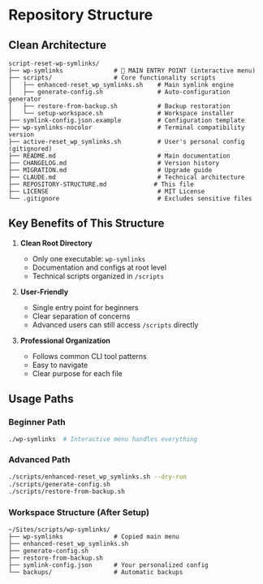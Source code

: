 # Repository Structure

## Clean Architecture

```
script-reset-wp-symlinks/
├── wp-symlinks              # 🎯 MAIN ENTRY POINT (interactive menu)
├── scripts/                 # Core functionality scripts
│   ├── enhanced-reset_wp_symlinks.sh    # Main symlink engine
│   ├── generate-config.sh               # Auto-configuration generator
│   ├── restore-from-backup.sh           # Backup restoration
│   └── setup-workspace.sh               # Workspace installer
├── symlink-config.json.example          # Configuration template
├── wp-symlinks-nocolor                  # Terminal compatibility version
├── active-reset_wp_symlinks.sh          # User's personal config (gitignored)
├── README.md                            # Main documentation
├── CHANGELOG.md                         # Version history
├── MIGRATION.md                         # Upgrade guide
├── CLAUDE.md                            # Technical architecture
├── REPOSITORY-STRUCTURE.md             # This file
├── LICENSE                              # MIT License
└── .gitignore                           # Excludes sensitive files
```

## Key Benefits of This Structure

1. **Clean Root Directory**
   - Only one executable: `wp-symlinks`
   - Documentation and configs at root level
   - Technical scripts organized in `/scripts`

2. **User-Friendly**
   - Single entry point for beginners
   - Clear separation of concerns
   - Advanced users can still access `/scripts` directly

3. **Professional Organization**
   - Follows common CLI tool patterns
   - Easy to navigate
   - Clear purpose for each file

## Usage Paths

### Beginner Path
```bash
./wp-symlinks  # Interactive menu handles everything
```

### Advanced Path
```bash
./scripts/enhanced-reset_wp_symlinks.sh --dry-run
./scripts/generate-config.sh
./scripts/restore-from-backup.sh
```

### Workspace Structure (After Setup)
```
~/Sites/scripts/wp-symlinks/
├── wp-symlinks              # Copied main menu
├── enhanced-reset_wp_symlinks.sh
├── generate-config.sh
├── restore-from-backup.sh
├── symlink-config.json      # Your personalized config
└── backups/                 # Automatic backups
```